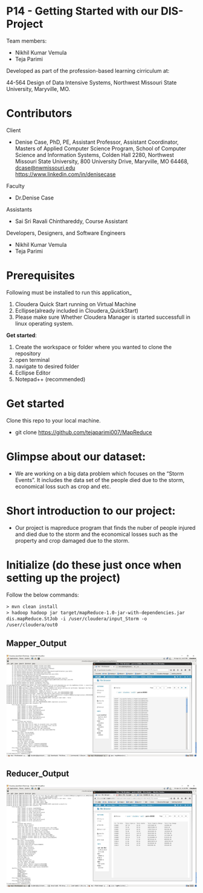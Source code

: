 # P14 - Getting Started with our DIS-Project

Team members: 

- Nikhil Kumar Vemula
- Teja Parimi

Developed as part of the profession-based learning cirriculum at:

44-564 Design of Data Intensive Systems, 
Northwest Missouri State University, 
Maryville, MO.

# Contributors

Client

- Denise Case, PhD, PE,  Assistant Professor,   Assistant Coordinator, Masters of Applied Computer Science Program, 
  School of Computer Science and Information Systems, 
  Colden Hall 2280, 
  Northwest Missouri State University, 
  800 University Drive, Maryville, MO 64468, 
  dcase@nwmissouri.edu     
  https://www.linkedin.com/in/denisecase

Faculty

- Dr.Denise Case

Assistants

- Sai Sri Ravali Chinthareddy, Course Assistant

Developers, Designers, and Software Engineers

- Nikhil Kumar Vemula 
- Teja Parimi

# Prerequisites

Following must be installed to run this application_
1. Cloudera Quick Start running on Virtual Machine
2. Ecllipse(already included in Cloudera_QuickStart)
3. Please make sure Whether Cloudera Manager is started successfull in linux operating system.

**Get started**:

1. Create the workspace or folder where you wanted to clone the repository
2. open terminal
3. navigate to desired folder
4. Ecllipse Editor
5. Notepad++ (recommended)




# Get started

Clone this repo to your local machine. 

- git clone https://github.com/tejaparimi007/MapReduce


# Glimpse about our dataset:

- We are working on a big data problem which focuses on the “Storm Events”. It includes the data set of the people died due to the storm, economical loss such as crop and etc.
# Short introduction to our project:

- Our project is mapreduce program that finds the nuber of people injured and died due to the storm and the economical losses such as the property and crop damaged due to the storm.


# Initialize (do these just once when setting up the project)


Follow the below commands:

```
> mvn clean install
> hadoop hadoop jar target/mapReduce-1.0-jar-with-dependencies.jar dis.mapReduce.StJob -i /user/cloudera/input_Storm -o /user/cloudera/out0
```
## Mapper_Output

![Mapper_Output.PNG](https://github.com/tejaparimi007/MapReduce/blob/master/mapper_output.JPG)

## Reducer_Output

![Reducer_Output.PNG](https://github.com/tejaparimi007/MapReduce/blob/master/mapreducerOutput.JPG)


